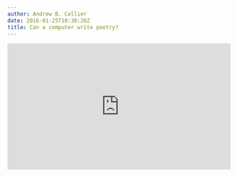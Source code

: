 ```yaml
---
author: Andrew B. Collier
date: 2016-01-25T10:38:28Z
title: Can a computer write poetry?
---
```


<!--more-->

<div style="max-width:640"><div style="position:relative;height:0;padding-bottom:56.25%"><iframe src="https://embed.ted.com/talks/oscar_schwartz_can_a_computer_write_poetry" width="640" height="360" style="position:absolute;left:0;top:0;width:100%;height:100%" frameborder="0" scrolling="no" allowfullscreen></iframe></div></div>